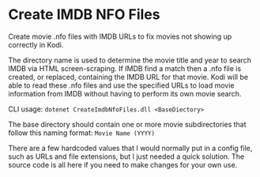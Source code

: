# Create IMDB NFO Files

Create movie .nfo files with IMDB URLs to fix movies not showing up correctly in Kodi.

The directory name is used to determine the movie title and year to search IMDB via HTML screen-scraping. If IMDB find a match then a .nfo file is created, or replaced, containing the IMDB URL for that movie.
Kodi will be able to read these .nfo files and use the specified URLs to load movie information from IMDB without having to perform its own movie search.

CLI usage: `dotenet CreateImdbNfoFiles.dll <BaseDiectory>`

The base directory should contain one or more movie subdirectories that follow this naming format: `Movie Name (YYYY)`

There are a few hardcoded values that I would normally put in a config file, such as URLs and file extensions, but I just needed a quick solution.
The source code is all here if you need to make changes for your own use.
